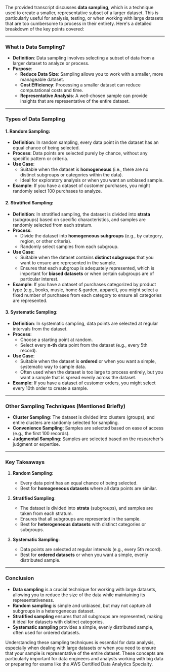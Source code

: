 The provided transcript discusses **data sampling**, which is a technique used to create a smaller, representative subset of a larger dataset. This is particularly useful for analysis, testing, or when working with large datasets that are too cumbersome to process in their entirety. Here's a detailed breakdown of the key points covered:

---

### **What is Data Sampling?**

- **Definition**: Data sampling involves selecting a subset of data from a larger dataset to analyze or process.
- **Purpose**:
  - **Reduce Data Size**: Sampling allows you to work with a smaller, more manageable dataset.
  - **Cost Efficiency**: Processing a smaller dataset can reduce computational costs and time.
  - **Representative Analysis**: A well-chosen sample can provide insights that are representative of the entire dataset.

---

### **Types of Data Sampling**

#### 1. **Random Sampling**:
   - **Definition**: In random sampling, every data point in the dataset has an equal chance of being selected.
   - **Process**: Data points are selected purely by chance, without any specific pattern or criteria.
   - **Use Case**: 
     - Suitable when the dataset is **homogeneous** (i.e., there are no distinct subgroups or categories within the data).
     - Ideal for exploratory analysis or when you want an unbiased sample.
   - **Example**: If you have a dataset of customer purchases, you might randomly select 100 purchases to analyze.

#### 2. **Stratified Sampling**:
   - **Definition**: In stratified sampling, the dataset is divided into **strata** (subgroups) based on specific characteristics, and samples are randomly selected from each stratum.
   - **Process**:
     - Divide the dataset into **homogeneous subgroups** (e.g., by category, region, or other criteria).
     - Randomly select samples from each subgroup.
   - **Use Case**:
     - Suitable when the dataset contains **distinct subgroups** that you want to ensure are represented in the sample.
     - Ensures that each subgroup is adequately represented, which is important for **biased datasets** or when certain subgroups are of particular interest.
   - **Example**: If you have a dataset of purchases categorized by product type (e.g., books, music, home & garden, apparel), you might select a fixed number of purchases from each category to ensure all categories are represented.

#### 3. **Systematic Sampling**:
   - **Definition**: In systematic sampling, data points are selected at regular intervals from the dataset.
   - **Process**:
     - Choose a starting point at random.
     - Select every **n-th** data point from the dataset (e.g., every 5th record).
   - **Use Case**:
     - Suitable when the dataset is **ordered** or when you want a simple, systematic way to sample data.
     - Often used when the dataset is too large to process entirely, but you want a sample that is spread evenly across the dataset.
   - **Example**: If you have a dataset of customer orders, you might select every 10th order to create a sample.

---

### **Other Sampling Techniques (Mentioned Briefly)**

- **Cluster Sampling**: The dataset is divided into clusters (groups), and entire clusters are randomly selected for sampling.
- **Convenience Sampling**: Samples are selected based on ease of access (e.g., the first 100 records).
- **Judgmental Sampling**: Samples are selected based on the researcher's judgment or expertise.

---

### **Key Takeaways**

1. **Random Sampling**:
   - Every data point has an equal chance of being selected.
   - Best for **homogeneous datasets** where all data points are similar.

2. **Stratified Sampling**:
   - The dataset is divided into **strata** (subgroups), and samples are taken from each stratum.
   - Ensures that all subgroups are represented in the sample.
   - Best for **heterogeneous datasets** with distinct categories or subgroups.

3. **Systematic Sampling**:
   - Data points are selected at regular intervals (e.g., every 5th record).
   - Best for **ordered datasets** or when you want a simple, evenly distributed sample.

---

### **Conclusion**

- **Data sampling** is a crucial technique for working with large datasets, allowing you to reduce the size of the data while maintaining its representativeness.
- **Random sampling** is simple and unbiased, but may not capture all subgroups in a heterogeneous dataset.
- **Stratified sampling** ensures that all subgroups are represented, making it ideal for datasets with distinct categories.
- **Systematic sampling** provides a simple, evenly distributed sample, often used for ordered datasets.

Understanding these sampling techniques is essential for data analysis, especially when dealing with large datasets or when you need to ensure that your sample is representative of the entire dataset. These concepts are particularly important for data engineers and analysts working with big data or preparing for exams like the AWS Certified Data Analytics Specialty.